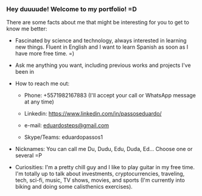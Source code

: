 ### Hey duuuude! Welcome to my portfolio! =D
There are some facts about me that might be interesting for you to get to know me better:

- Fascinated by science and technology, always interested in learning new things. Fluent in English and I want to learn Spanish as soon as I have more free time. =)

- Ask me anything you want, including previous works and projects I've been in

- How to reach me out:

  * Phone: +5571982167883 (I'll accept your call or WhatsApp message at any time)
  
  * Linkedin: https://www.linkedin.com/in/passoseduardo/
  
  * e-mail: eduardosteps@gmail.com
  
  * Skype/Teams: eduardopassos1
    
- Nicknames: You can call me Du, Dudu, Edu, Duda, Ed... Choose one or several =P

- Curiosities: I'm a pretty chill guy and I like to play guitar in my free time. I'm totally up to talk about investments, cryptocurrencies, traveling, tech, sci-fi, music, TV shows, movies, and sports (I'm currently into biking and doing some calisthenics exercises).
